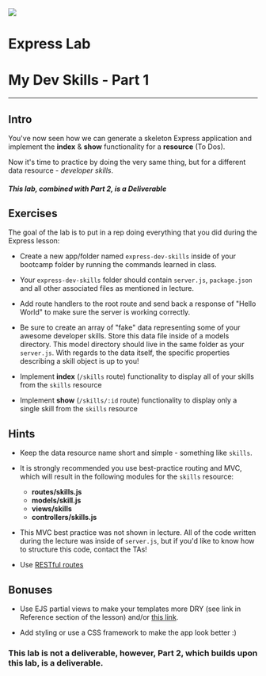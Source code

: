 <img src="https://i.imgur.com/vUOu9NW.jpg">


# Express Lab
# My Dev Skills - Part 1
---

## Intro

You've now seen how we can generate a skeleton Express application and implement the **index** & **show** functionality for a **resource** (To Dos).

Now it's time to practice by doing the very same thing, but for a different data resource - _developer skills_.

##### This lab, combined with Part 2, is a Deliverable

## Exercises

The goal of the lab is to put in a rep doing everything that you did during the Express lesson:

- Create a new app/folder named `express-dev-skills` inside of your bootcamp folder by running the commands learned in class.

- Your `express-dev-skills` folder should contain `server.js`, `package.json` and all other associated files as mentioned in lecture.

- Add route handlers to the root route and send back a response of "Hello World" to make sure the server is working correctly.

- Be sure to create an array of "fake" data representing some of your awesome developer skills. Store this data file inside of a models directory. This model directory should live in the same folder as your `server.js`. With regards to the data itself, the specific properties describing a skill object is up to you! 

- Implement **index** (`/skills` route) functionality to display all of your skills from the `skills` resource

- Implement **show** (`/skills/:id` route) functionality to display only a single skill from the `skills` resource

## Hints

- Keep the data resource name short and simple - something like `skills`.

- It is strongly recommended you use best-practice routing and MVC, which will result in the following modules for the `skills` resource:

	- **routes/skills.js**
	- **models/skill.js**
	- **views/skills**
	- **controllers/skills.js**

- This MVC best practice was not shown in lecture. All of the code written during the lecture was inside of `server.js`, but if you'd like to know how to structure this code, contact the TAs!

- Use [RESTful routes](https://gist.github.com/jim-clark/17908763db7bd3c403e6)


## Bonuses

- Use EJS partial views to make your templates more DRY (see link in Reference section of the lesson) and/or [this link](https://www.npmjs.com/package/ejs#includes).

- Add styling or use a CSS framework to make the app look better :)

### This lab is not a deliverable, however, Part 2, which builds upon this lab, is a deliverable.


